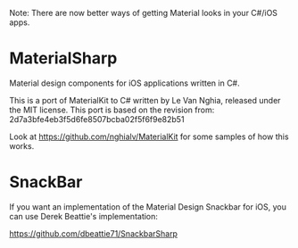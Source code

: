 Note: There are now better ways of getting Material looks in your C#/iOS apps.

MaterialSharp
=============

Material design components for iOS applications written in C#.

This is a port of MaterialKit to C# written by Le Van Nghia, released
under the MIT license.   This port is based on the revision from:
2d7a3bfe4eb3f5d6fe8507bcba02f5f6f9e82b51

Look at https://github.com/nghialv/MaterialKit for some samples of how this works.

SnackBar
========

If you want an implementation of the Material Design Snackbar for iOS,
you can use Derek Beattie's implementation:

https://github.com/dbeattie71/SnackbarSharp

